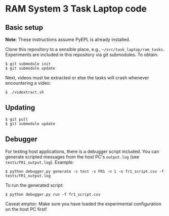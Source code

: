 # RAM System 3 Task Laptop code

## Basic setup

**Note**: These instructions assume PyEPL is already installed.

Clone this repository to a sensible place, e.g.,
`~/src/task_laptop/ram_tasks`. Experiments are included in this repository via
git submodules. To obtain:

```
$ git submodule init
$ git submodule update
```

Next, videos must be extracted or else the tasks will crash whenever
encountering a video:

```
$ ./vidextract.sh
```


## Updating

```
$ git pull
$ git submodule update
```

## Debugger

For testing host applications, there is a debugger script included. You can
generate scripted messages from the host PC's `output.log`
(see `tests/FR1_output.log`). Example:

```
$ python debugger.py generate -s test -x FR1 -n 1 -o fr1_script.csv -f tests/FR1_output.log
```

To run the generated script:

```
$ python debugger.py run -f fr1_script.csv
```

Caveat emptor: Make sure you have loaded the experimental configuration on the
host PC first!
